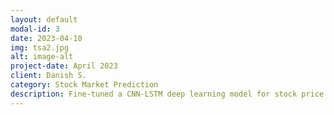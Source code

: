 ```yaml
---
layout: default
modal-id: 3
date: 2023-04-10
img: tsa2.jpg
alt: image-alt
project-date: April 2023
client: Danish S.
category: Stock Market Prediction
description: Fine-tuned a CNN-LSTM deep learning model for stock price predictions.
---
```

